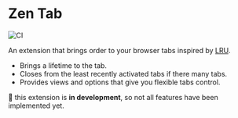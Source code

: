 # Zen Tab
![CI](https://github.com/softoika/zen-tab/workflows/CI/badge.svg)

An extension that brings order to your browser tabs inspired by [LRU](https://en.wikipedia.org/wiki/Cache_replacement_policies#Least_recently_used_(LRU)).

- Brings a lifetime to the tab.
- Closes from the least recently activated tabs if there many tabs.
- Provides views and options that give you flexible tabs control.

:construction: this extension is **in development**, so not all features have been implemented yet.
